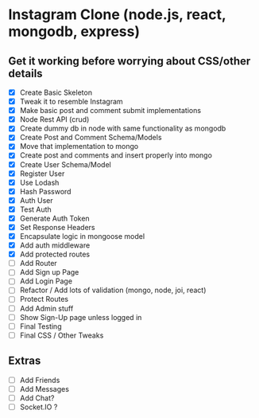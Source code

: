 # Instagram Clone (node.js, react, mongodb, express)

## Get it working before worrying about CSS/other details

* [x] Create Basic Skeleton
* [x] Tweak it to resemble Instagram
* [x] Make basic post and comment submit implementations
* [x] Node Rest API (crud)
* [x] Create dummy db in node with same functionality as mongodb
* [x] Create Post and Comment Schema/Models
* [x] Move that implementation to mongo
* [x] Create post and comments and insert properly into mongo
* [x] Create User Schema/Model
* [x] Register User
* [x] Use Lodash
* [x] Hash Password
* [x] Auth User
* [x] Test Auth
* [x] Generate Auth Token
* [x] Set Response Headers
* [x] Encapsulate logic in mongoose model
* [x] Add auth middleware
* [x] Add protected routes
* [ ] Add Router
* [ ] Add Sign up Page
* [ ] Add Login Page
* [ ] Refactor / Add lots of validation (mongo, node, joi, react)
* [ ] Protect Routes
* [ ] Add Admin stuff
* [ ] Show Sign-Up page unless logged in
* [ ] Final Testing
* [ ] Final CSS / Other Tweaks

## Extras

* [ ] Add Friends
* [ ] Add Messages
* [ ] Add Chat?
* [ ] Socket.IO ?
